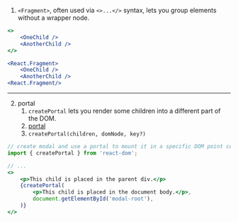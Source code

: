 1. `<Fragment>`, often used via `<>...</>` syntax, lets you group elements without a wrapper node.
```jsx
<>  
	<OneChild />  
	<AnotherChild />  
</>
```
```jsx
<React.Fragment>  
	<OneChild />  
	<AnotherChild />  
<React.Fragment/>
```
---
2. portal
	1. `createPortal` lets you render some children into a different part of the DOM.
	2. [portal](https://react.dev/reference/react-dom/createPortal)
	3. `createPortal(children, domNode, key?)`
```jsx
// create modal and use a portal to mount it in a specific DOM point const 
import { createPortal } from 'react-dom';  

// ...  
<>  
	<p>This child is placed in the parent div.</p>  
	{createPortal(  
		<p>This child is placed in the document body.</p>,  
		document.getElementById('modal-root'), 
	)}  
</>
```